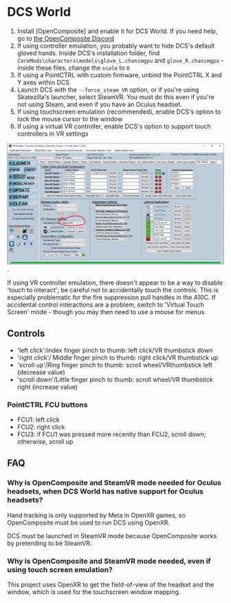 # DCS World

1. Install [OpenComposite] and enable it for DCS World. If you need help, go to [the OpenComposite Discord](https://discord.gg/sQ2jwSb62J)
2. If using controller emulation, you probably want to hide DCS's default gloved hands. Inside DCS's installation folder, find `CoreMods\characters\models\glove_L.chanimgpu` and `glove_R.chanimgpu` - inside these files, change the `scale` to `0`
3. If using a PointCTRL with custom firmware, unbind the PointCTRL X and Y axes within DCS
4. Launch DCS with the `--force_steam_VR` option, or if you're using Skatezilla's launcher, select SteamVR. You must do this even if you're not using Steam, and even if you have an Oculus headset.
5. If using touchscreen emulation (recommended), enable DCS's option to lock the mouse cursor to the window
6. If using a virtual VR controller, enable DCS's option to support touch controllers in VR settings

![Skatezilla's SteamVR option](skatezilla-steamvr.png).

If using VR controller emulation, there doesn't appear to be a way to disable 'touch to interact'; be careful not to accidentally touch the controls. This is especially problematic for the fire suppression pull handles in the A10C. If accidental control interactions are a problem, switch to 'Virtual Touch Screen' mode - though you may then need to use a mouse for menus.

## Controls

- 'left click'/index finger pinch to thumb: left click/VR thumbstick down
- 'right click'/ Middle finger pinch to thumb: right click/VR thumbstick up
- 'scroll up'/Ring finger pinch to thumb: scroll wheel/VRthumbstick left (decrease value)
- 'scroll down'/Little finger pinch to thumb: scroll wheel/VR thumbstick right (increase value)

### PointCTRL FCU buttons

- FCU1: left click
- FCU2: right click
- FCU3: if FCU1 was pressed more recently than FCU2, scroll down; otherwise, scroll up

## FAQ

### Why is OpenComposite and SteamVR mode needed for Oculus headsets, when DCS World has native support for Oculus headsets?

Hand tracking is only supported by Meta in OpenXR games, so OpenComposite must be used to run DCS using OpenXR.

DCS must be launched in SteamVR mode because OpenComposite works by pretending to be SteamVR.

### Why is OpenComposite and SteamVR mode needed, even if using touch screen emulation?

This project uses OpenXR to get the field-of-view of the headset and the window, which is used for the touchscreen window mapping.
